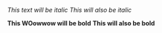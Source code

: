 *This text will be italic*
_This will also be italic_

**This WOowwow will be bold**
__This will also be bold__
